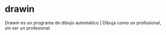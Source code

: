 # drawin
Drawin es un programa de dibujo automático | Dibuja como un profesional, sin ser un profesional
